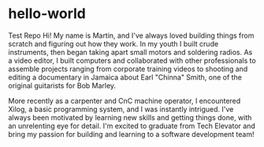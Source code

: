 # hello-world
Test Repo
Hi! My name is Martin, and I've always loved building things from scratch and figuring out how they work. In my youth I built crude instruments, then began taking apart small motors and soldering radios. As a video editor, I built computers and collaborated with other professionals to assemble projects ranging from corporate training videos to shooting and editing a documentary in Jamaica about Earl "Chinna" Smith, one of the original guitarists for Bob Marley.

More recently as a carpenter and CnC machine operator, I encountered Xilog, a basic programming system, and I was instantly intrigued. I've always been motivated by learning new skills and getting things done, with an unrelenting eye for detail. I'm excited to graduate from Tech Elevator and bring my passion for building and learning to a software development team!
